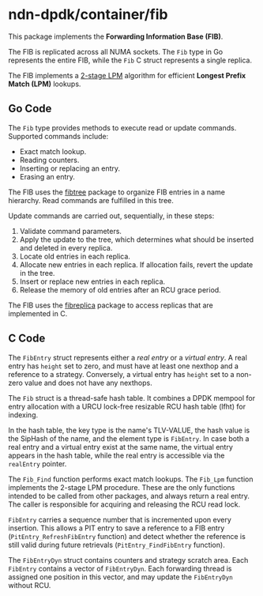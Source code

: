 # ndn-dpdk/container/fib

This package implements the **Forwarding Information Base (FIB)**.

The FIB is replicated across all NUMA sockets.
The `Fib` type in Go represents the entire FIB, while the `Fib` C struct represents a single replica.

The FIB implements a [2-stage LPM](https://doi.org/10.1109/ANCS.2013.6665203) algorithm for efficient **Longest Prefix Match (LPM)** lookups.

## Go Code

The `Fib` type provides methods to execute read or update commands.
Supported commands include:

* Exact match lookup.
* Reading counters.
* Inserting or replacing an entry.
* Erasing an entry.

The FIB uses the [fibtree](./fibtree) package to organize FIB entries in a name hierarchy.
Read commands are fulfilled in this tree.

Update commands are carried out, sequentially, in these steps:

1. Validate command parameters.
2. Apply the update to the tree, which determines what should be inserted and deleted in every replica.
3. Locate old entries in each replica.
4. Allocate new entries in each replica.
   If allocation fails, revert the update in the tree.
5. Insert or replace new entries in each replica.
6. Release the memory of old entries after an RCU grace period.

The FIB uses the [fibreplica](./fibreplica) package to access replicas that are implemented in C.

## C Code

The `FibEntry` struct represents either a *real entry* or a *virtual entry*.
A real entry has `height` set to zero, and must have at least one nexthop and a reference to a strategy.
Conversely, a virtual entry has `height` set to a non-zero value and does not have any nexthops.

The `Fib` struct is a thread-safe hash table.
It combines a DPDK mempool for entry allocation with a URCU lock-free resizable RCU hash table (lfht) for indexing.

In the hash table, the key type is the name's TLV-VALUE, the hash value is the SipHash of the name, and the element type is `FibEntry`.
In case both a real entry and a virtual entry exist at the same name, the virtual entry appears in the hash table, while the real entry is accessible via the `realEntry` pointer.

The `Fib_Find` function performs exact match lookups.
The `Fib_Lpm` function implements the 2-stage LPM procedure.
These are the only functions intended to be called from other packages, and always return a real entry.
The caller is responsible for acquiring and releasing the RCU read lock.

`FibEntry` carries a sequence number that is incremented upon every insertion.
This allows a PIT entry to save a reference to a FIB entry (`PitEntry_RefreshFibEntry` function) and detect whether the reference is still valid during future retrievals (`PitEntry_FindFibEntry` function).

The `FibEntryDyn` struct contains counters and strategy scratch area.
Each `FibEntry` contains a vector of `FibEntryDyn`.
Each forwarding thread is assigned one position in this vector, and may update the `FibEntryDyn` without RCU.
